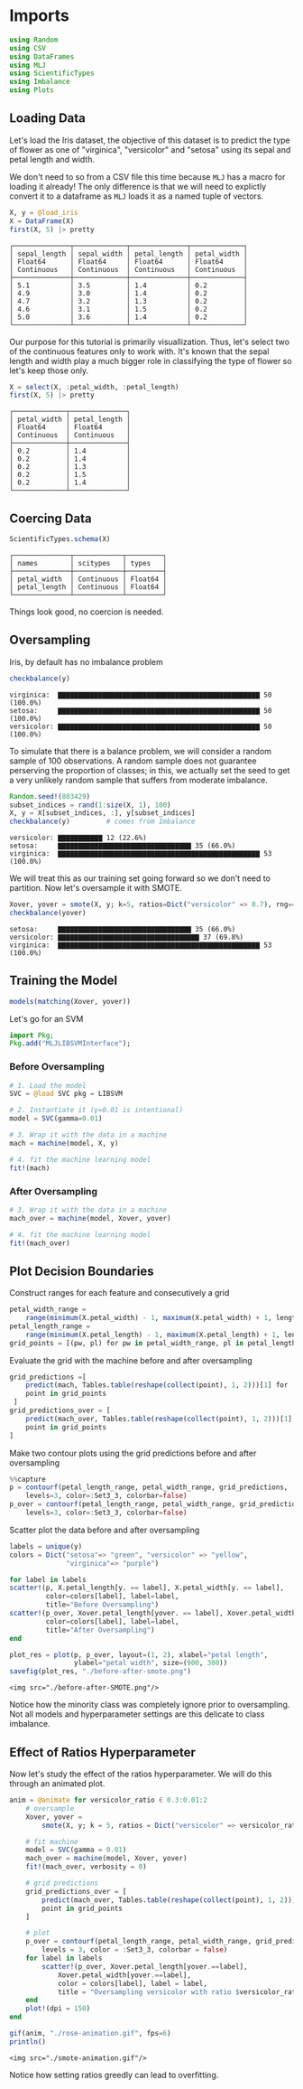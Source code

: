 # Imports


```julia
using Random
using CSV
using DataFrames
using MLJ
using ScientificTypes
using Imbalance
using Plots
```

## Loading Data

Let's load the Iris dataset, the objective of this dataset is to predict the type of flower as one of "virginica", "versicolor" and "setosa" using its sepal and petal length and width.

We don't need to so from a CSV file this time because `MLJ` has a macro for loading it already! The only difference is that we will need to explictly convert it to a dataframe as `MLJ` loads it as a named tuple of vectors.


```julia
X, y = @load_iris
X = DataFrame(X)
first(X, 5) |> pretty
```

    ┌──────────────┬─────────────┬──────────────┬─────────────┐
    │ sepal_length │ sepal_width │ petal_length │ petal_width │
    │ Float64      │ Float64     │ Float64      │ Float64     │
    │ Continuous   │ Continuous  │ Continuous   │ Continuous  │
    ├──────────────┼─────────────┼──────────────┼─────────────┤
    │ 5.1          │ 3.5         │ 1.4          │ 0.2         │
    │ 4.9          │ 3.0         │ 1.4          │ 0.2         │
    │ 4.7          │ 3.2         │ 1.3          │ 0.2         │
    │ 4.6          │ 3.1         │ 1.5          │ 0.2         │
    │ 5.0          │ 3.6         │ 1.4          │ 0.2         │
    └──────────────┴─────────────┴──────────────┴─────────────┘


Our purpose for this tutorial is primarily visuallization. Thus, let's select two of the continuous features only to work with. It's known that the sepal length and width play a much bigger role in classifying the type of flower so let's keep those only.


```julia
X = select(X, :petal_width, :petal_length)
first(X, 5) |> pretty
```

    ┌─────────────┬──────────────┐
    │ petal_width │ petal_length │
    │ Float64     │ Float64      │
    │ Continuous  │ Continuous   │
    ├─────────────┼──────────────┤
    │ 0.2         │ 1.4          │
    │ 0.2         │ 1.4          │
    │ 0.2         │ 1.3          │
    │ 0.2         │ 1.5          │
    │ 0.2         │ 1.4          │
    └─────────────┴──────────────┘


## Coercing Data


```julia
ScientificTypes.schema(X)
```


    ┌──────────────┬────────────┬─────────┐
    │ names        │ scitypes   │ types   │
    ├──────────────┼────────────┼─────────┤
    │ petal_width  │ Continuous │ Float64 │
    │ petal_length │ Continuous │ Float64 │
    └──────────────┴────────────┴─────────┘



Things look good, no coercion is needed.


## Oversampling

Iris, by default has no imbalance problem


```julia
checkbalance(y)
```

    virginica:  ▇▇▇▇▇▇▇▇▇▇▇▇▇▇▇▇▇▇▇▇▇▇▇▇▇▇▇▇▇▇▇▇▇▇▇▇▇▇▇▇▇▇▇▇▇▇▇▇▇▇ 50 (100.0%) 
    setosa:     ▇▇▇▇▇▇▇▇▇▇▇▇▇▇▇▇▇▇▇▇▇▇▇▇▇▇▇▇▇▇▇▇▇▇▇▇▇▇▇▇▇▇▇▇▇▇▇▇▇▇ 50 (100.0%) 
    versicolor: ▇▇▇▇▇▇▇▇▇▇▇▇▇▇▇▇▇▇▇▇▇▇▇▇▇▇▇▇▇▇▇▇▇▇▇▇▇▇▇▇▇▇▇▇▇▇▇▇▇▇ 50 (100.0%) 


To simulate that there is a balance problem, we will consider a random sample of 100 observations. A random sample does not guarantee perserving the proportion of classes; in this, we actually set the seed to get a very unlikely random sample that suffers from moderate imbalance.


```julia
Random.seed!(803429)
subset_indices = rand(1:size(X, 1), 100)
X, y = X[subset_indices, :], y[subset_indices]
checkbalance(y)         # comes from Imbalance
```

    versicolor: ▇▇▇▇▇▇▇▇▇▇▇ 12 (22.6%) 
    setosa:     ▇▇▇▇▇▇▇▇▇▇▇▇▇▇▇▇▇▇▇▇▇▇▇▇▇▇▇▇▇▇▇▇▇ 35 (66.0%) 
    virginica:  ▇▇▇▇▇▇▇▇▇▇▇▇▇▇▇▇▇▇▇▇▇▇▇▇▇▇▇▇▇▇▇▇▇▇▇▇▇▇▇▇▇▇▇▇▇▇▇▇▇▇ 53 (100.0%) 


We will treat this as our training set going forward so we don't need to partition. Now let's oversample it with SMOTE.


```julia
Xover, yover = smote(X, y; k=5, ratios=Dict("versicolor" => 0.7), rng=42)
checkbalance(yover)
```

    setosa:     ▇▇▇▇▇▇▇▇▇▇▇▇▇▇▇▇▇▇▇▇▇▇▇▇▇▇▇▇▇▇▇▇▇ 35 (66.0%) 
    versicolor: ▇▇▇▇▇▇▇▇▇▇▇▇▇▇▇▇▇▇▇▇▇▇▇▇▇▇▇▇▇▇▇▇▇▇▇ 37 (69.8%) 
    virginica:  ▇▇▇▇▇▇▇▇▇▇▇▇▇▇▇▇▇▇▇▇▇▇▇▇▇▇▇▇▇▇▇▇▇▇▇▇▇▇▇▇▇▇▇▇▇▇▇▇▇▇ 53 (100.0%) 


## Training the Model


```julia
models(matching(Xover, yover))
```

Let's go for an SVM


```julia
import Pkg;
Pkg.add("MLJLIBSVMInterface");
```

### Before Oversampling


```julia
# 1. Load the model
SVC = @load SVC pkg = LIBSVM

# 2. Instantiate it (γ=0.01 is intentional)
model = SVC(gamma=0.01)

# 3. Wrap it with the data in a machine
mach = machine(model, X, y)

# 4. fit the machine learning model
fit!(mach)
```

### After Oversampling


```julia
# 3. Wrap it with the data in a machine
mach_over = machine(model, Xover, yover)

# 4. fit the machine learning model
fit!(mach_over)
```

## Plot Decision Boundaries

Construct ranges for each feature and consecutively a grid


```julia
petal_width_range =
	range(minimum(X.petal_width) - 1, maximum(X.petal_width) + 1, length = 200)
petal_length_range =
	range(minimum(X.petal_length) - 1, maximum(X.petal_length) + 1, length = 200)
grid_points = [(pw, pl) for pw in petal_width_range, pl in petal_length_range]
```

Evaluate the grid with the machine before and after oversampling


```julia
grid_predictions =[
    predict(mach, Tables.table(reshape(collect(point), 1, 2)))[1] for
 	point in grid_points
 ]
grid_predictions_over = [
    predict(mach_over, Tables.table(reshape(collect(point), 1, 2)))[1] for
    point in grid_points
]
```

Make two contour plots using the grid predictions before and after oversampling


```julia
%%capture
p = contourf(petal_length_range, petal_width_range, grid_predictions,
    levels=3, color=:Set3_3, colorbar=false)
p_over = contourf(petal_length_range, petal_width_range, grid_predictions_over,
    levels=3, color=:Set3_3, colorbar=false)
```

Scatter plot the data before and after oversampling


```julia
labels = unique(y)
colors = Dict("setosa"=> "green", "versicolor" => "yellow",
              "virginica"=> "purple")

for label in labels
scatter!(p, X.petal_length[y. == label], X.petal_width[y. == label],
         color=colors[label], label=label,
         title="Before Oversampling")
scatter!(p_over, Xover.petal_length[yover. == label], Xover.petal_width[yover. == label],
         color=colors[label], label=label,
         title="After Oversampling")
end

plot_res = plot(p, p_over, layout=(1, 2), xlabel="petal length",
                ylabel="petal width", size=(900, 300))
savefig(plot_res, "./before-after-smote.png")

```

```@raw html
<img src="./before-after-SMOTE.png"/>
```


Notice how the minority class was completely ignore prior to oversampling. Not all models and hyperparameter settings are this delicate to class imbalance.


## Effect of Ratios Hyperparameter

Now let's study the effect of the ratios hyperparameter. We will do this through an animated plot.


```julia
anim = @animate for versicolor_ratio ∈ 0.3:0.01:2
	# oversample
	Xover, yover =
		smote(X, y; k = 5, ratios = Dict("versicolor" => versicolor_ratio), rng = 42)

	# fit machine
	model = SVC(gamma = 0.01)
	mach_over = machine(model, Xover, yover)
	fit!(mach_over, verbosity = 0)

	# grid predictions
	grid_predictions_over = [
		predict(mach_over, Tables.table(reshape(collect(point), 1, 2)))[1] for
		point in grid_points
	]

	# plot
	p_over = contourf(petal_length_range, petal_width_range, grid_predictions_over,
		levels = 3, color = :Set3_3, colorbar = false)
	for label in labels
		scatter!(p_over, Xover.petal_length[yover.==label],
			Xover.petal_width[yover.==label],
			color = colors[label], label = label,
			title = "Oversampling versicolor with ratio $versicolor_ratio")
	end
	plot!(dpi = 150)
end
```


```julia
gif(anim, "./rose-animation.gif", fps=6)
println()
```

```@raw html
<img src="./smote-animation.gif"/>
```

Notice how setting ratios greedly can lead to overfitting.



